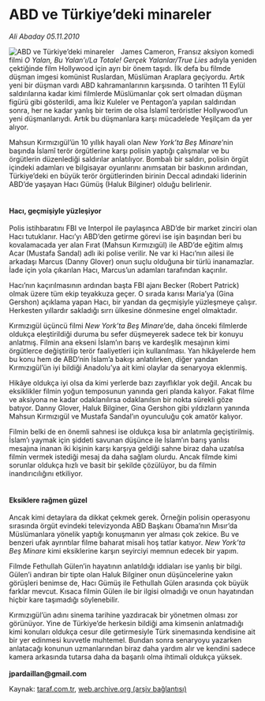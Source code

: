 # ABD ve Türkiye’deki minareler

*Ali Abaday 05.11.2010*

<div class="yazi"><img align="left" alt="ABD ve Türkiye’deki minareler" border="0" src="http://www.taraf.com.tr/fotoraflar/makaleler/abd-ve-turkiye-deki-minareler_1280_orijinal.jpg" style="border-right-width:10px; border-color:#FFFFFF"/><p>James Cameron, Fransız aksiyon komedi filmi <i>O Yalan, Bu Yalan’ı/La Totale!</i> <i>Gerçek Yalanlar/True Lies</i> adıyla yeniden çektiğinde film Hollywood için ayrı bir önem taşıdı. İlk defa bu filmde düşman imgesi komünist Ruslardan, Müslüman Araplara geçiyordu. Artık yeni bir düşman vardı ABD kahramanlarının karşısında. O tarihten 11 Eylül saldırılarına kadar kimi filmlerde Müslümanlar çok sert olmadan düşman figürü gibi gösterildi, ama İkiz Kuleler ve Pentagon’a yapılan saldırıdan sonra, her ne kadar yanlış bir terim de olsa İslamî teröristler Hollywood’un yeni düşmanlarıydı. Artık bu düşmanlara karşı mücadelede Yeşilçam da yer alıyor.</p>
<p>Mahsun Kırmızıgül’ün 10 yıllık hayali olan <i>New York’ta Beş Minare</i>’nin başında İslamî terör örgütlerine karşı polisin yaptığı çalışmalar ve bu örgütlerin düzenlediği saldırılar anlatılıyor. Bombalı bir saldırı, polisin örgüt içindeki adamları ve bilgisayar oyunlarını anımsatan bir baskının ardından, Türkiye’deki en büyük terör örgütlerinden birinin Deccal adındaki liderinin ABD’de yaşayan Hacı Gümüş (Haluk Bilginer) olduğu belirlenir. </p>
<h4><br/>Hacı, geçmişiyle yüzleşiyor</h4>
<p>Polis istihbaratını FBI ve Interpol ile paylaşınca ABD’de bir market zinciri olan Hacı tutuklanır. Hacı’yı ABD’den getirme görevi ise işin başından beri bu kovalamacada yer alan Fırat (Mahsun Kırmızıgül) ile ABD’de eğitim almış Acar (Mustafa Sandal) adlı iki polise verilir. Ne var ki Hacı’nın ailesi ile arkadaşı Marcus (Danny Glover) onun suçlu olduğuna bir türlü inanamazlar. İade için yola çıkarılan Hacı, Marcus’un adamları tarafından kaçırılır.</p>
<p>Hacı’nın kaçırılmasının ardından başta FBI ajanı Becker (Robert Patrick) olmak üzere tüm ekip teyakkuza geçer. O sırada karısı Maria’ya (Gina Gershon) açıklama yapan Hacı, bir yandan da geçmişiyle yüzleşmeye çalışır. Herkesten yıllardır sakladığı sırrı ülkesine dönmesine engel olmaktadır.</p>
<p>Kırmızıgül üçüncü filmi <i>New York’ta Beş Minare</i>’de, daha önceki filmlerde oldukça eleştirildiği duruma bu sefer düşmeyerek sadece tek bir konuyu anlatmış. Filmin ana ekseni İslam’ın barış ve kardeşlik mesajının kimi örgütlerce değiştirilip terör faaliyetleri için kullanılması. Yan hikâyelerde hem bu konu hem de ABD’nin İslam’a bakışı anlatılırken, diğer yandan Kırmızıgül’ün iyi bildiği Anadolu’ya ait kimi olaylar da senaryoya eklenmiş.</p>
<p>Hikâye oldukça iyi olsa da kimi yerlerde bazı zayıflıklar yok değil. Ancak bu eksiklikler filmin yoğun temposunun yanında geri planda kalıyor. Fakat filme ve aksiyona ne kadar odaklanılırsa odaklanılsın bir nokta sürekli göze batıyor. Danny Glover, Haluk Bilginer, Gina Gershon gibi yıldızların yanında Mahsun Kırmızıgül ve Mustafa Sandal’ın oyunculuğu çok amatör kalıyor.</p>
<p>Filmin belki de en önemli sahnesi ise oldukça kısa bir anlatımla geçiştirilmiş. İslam’ı yaymak için şiddeti savunan düşünce ile İslam’ın barış yanlısı mesajına inanan iki kişinin karşı karşıya geldiği sahne biraz daha uzatılsa filmin vermek istediği mesaj da daha sağlam olurdu. Ancak filmde kimi sorunlar oldukça hızlı ve basit bir şekilde çözülüyor, bu da filmin inandırıcılığını etkiliyor. </p>
<h4><br/>Eksiklere rağmen güzel</h4>
<p>Ancak kimi detaylara da dikkat çekmek gerek. Örneğin polisin operasyonu sırasında örgüt evindeki televizyonda ABD Başkanı Obama’nın Mısır’da Müslümanlara yönelik yaptığı konuşmanın yer alması çok zekice. Bu ve benzeri ufak ayrıntılar filme baharat misali hoş tatlar katıyor<i>. New York’ta Beş Minare</i> kimi eksiklerine karşın seyirciyi memnun edecek bir yapım. </p>
<p>Filmde Fethullah Gülen’in hayatının anlatıldığı iddiaları ise yanlış bir bilgi. Gülen’i andıran bir tipte olan Haluk Bilginer onun düşüncelerine yakın görüşleri benimse de, Hacı Gümüş ile Fethullah Gülen arasında çok büyük farklar mevcut. Kısaca filmin Gülen ile bir ilgisi olmadığı ve onun hayatından hiçbir kare taşımadığı söylenebilir.</p>
<p>Kırmızıgül’ün adını sinema tarihine yazdıracak bir yönetmen olması zor görünüyor. Yine de Türkiye’de herkesin bildiği ama kimsenin anlatmadığı kimi konuları oldukça cesur dile getirmesiyle Türk sinemasında kendisine ait bir yer edinmesi kuvvetle muhtemel. Bundan sonra senaryoyu yazarken anlatacağı konunun uzmanlarından biraz daha yardım alır ve kendini sadece kamera arkasında tutarsa daha da başarılı olma ihtimali oldukça yüksek.<br/><br/><b>jpardaillan@gmail.com</b><b><i></i></b></p></div>

Kaynak: [taraf.com.tr](http://www.taraf.com.tr:80/ali-abaday/makale-abd-ve-turkiye-deki-minareler.htm), [web.archive.org (arşiv bağlantısı)](http://web.archive.org/web/20101107060847/http://www.taraf.com.tr:80/ali-abaday/makale-abd-ve-turkiye-deki-minareler.htm)
